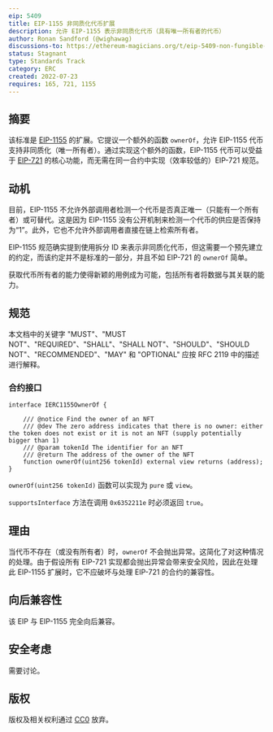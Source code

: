 ```yaml
---
eip: 5409
title: EIP-1155 非同质化代币扩展
description: 允许 EIP-1155 表示非同质化代币（具有唯一所有者的代币）
author: Ronan Sandford (@wighawag)
discussions-to: https://ethereum-magicians.org/t/eip-5409-non-fungible-token-extension-for-eip-1155/10240
status: Stagnant
type: Standards Track
category: ERC
created: 2022-07-23
requires: 165, 721, 1155
---
```


## 摘要

该标准是 [EIP-1155](./eip-1155.md) 的扩展。它提议一个额外的函数 `ownerOf`，允许 EIP-1155 代币支持非同质化（唯一所有者）。通过实现这个额外的函数，EIP-1155 代币可以受益于 [EIP-721](./eip-721.md) 的核心功能，而无需在同一合约中实现（效率较低的）EIP-721 规范。

## 动机

目前，EIP-1155 不允许外部调用者检测一个代币是否真正唯一（只能有一个所有者）或可替代。这是因为 EIP-1155 没有公开机制来检测一个代币的供应是否保持为“1”。此外，它也不允许外部调用者直接在链上检索所有者。

EIP-1155 规范确实提到使用拆分 ID 来表示非同质化代币，但这需要一个预先建立的约定，而该约定并不是标准的一部分，并且不如 EIP-721 的 `ownerOf` 简单。

获取代币所有者的能力使得新颖的用例成为可能，包括所有者将数据与其关联的能力。

## 规范

本文档中的关键字 "MUST"、"MUST NOT"、"REQUIRED"、"SHALL"、"SHALL NOT"、"SHOULD"、"SHOULD NOT"、"RECOMMENDED"、"MAY" 和 "OPTIONAL" 应按 RFC 2119 中的描述进行解释。

### 合约接口

```solidity
interface IERC1155OwnerOf {

    /// @notice Find the owner of an NFT
    /// @dev The zero address indicates that there is no owner: either the token does not exist or it is not an NFT (supply potentially bigger than 1)
    /// @param tokenId The identifier for an NFT
    /// @return The address of the owner of the NFT
    function ownerOf(uint256 tokenId) external view returns (address);
}
```

`ownerOf(uint256 tokenId)` 函数可以实现为 `pure` 或 `view`。

`supportsInterface` 方法在调用 `0x6352211e` 时必须返回 `true`。

## 理由

当代币不存在（或没有所有者）时，`ownerOf` 不会抛出异常。这简化了对这种情况的处理。由于假设所有 EIP-721 实现都会抛出异常会带来安全风险，因此在处理此 EIP-1155 扩展时，它不应破坏与处理 EIP-721 的合约的兼容性。

## 向后兼容性

该 EIP 与 EIP-1155 完全向后兼容。

## 安全考虑

需要讨论。

## 版权

版权及相关权利通过 [CC0](../LICENSE.md) 放弃。